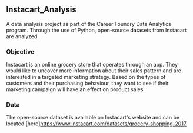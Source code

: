 ## Instacart_Analysis

A data analysis project as part of the Career Foundry Data Analytics program. Through the use of Python, open-source datasets from Instacart are analyzed.

### Objective

Instacart is an online grocery store that operates through an app. They would like to uncover more information about their sales pattern and are interested in a targeted marketing strategy. Based on the types of customers and their purchasing behaviour, they want to see if their marketing campaign will have an effect on product sales.

### Data

The open-source dataset is available on Instacart's website and can be located [here]https://www.instacart.com/datasets/grocery-shopping-2017
